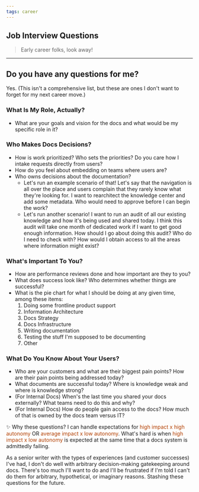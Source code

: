 ```yaml
---
tags: career
---
```


## Job Interview Questions
> Early career folks, look away! 

---

## Do you have any questions for me? 
Yes. (This isn't a comprehensive list, but these are ones I don't want to forget for my next career move.) 

### What Is My Role, Actually?
- What are your goals and vision for the docs and what would be my specific role in it? 

### Who Makes Docs Decisions?
- How is work prioritized? Who sets the priorities? Do you care how I intake requests directly from users? 
- How do you feel about embedding on teams where users are? 
- Who owns decisions about the documentation? 
    - Let's run an example scenario of that! Let's say that the navigation is all over the place and users complain that they rarely know what they're looking for. I want to rearchitect the knowledge center and add some metadata. Who would need to approve before I can begin the work? 
    - Let's run another scenario! I want to run an audit of all our existing knowledge and how it's being used and shared today. I think this audit will take one month of dedicated work if I want to get good enough information. How should I go about doing this audit? Who do I need to check with? How would I obtain access to all the areas where information might exist? 

### What's Important To You? 
- How are performance reviews done and how important are they to you? 
- What does success look like? Who determines whether things are successful? 
- What is the pie chart for what I should be doing at any given time, among these items:
    1. Doing some frontline product support
	2. Information Architecture
	3. Docs Strategy
	4. Docs Infrastructure
	5. Writing documentation
	6. Testing the stuff I'm supposed to be documenting
	7. Other

### What Do You Know About Your Users?
- Who are your customers and what are their biggest pain points? How are their pain points being addressed today?
- What documents are successful today? Where is knowledge weak and where is knowledge strong? 
- (For Internal Docs) When's the last time you shared your docs externally? What teams need to do this and why? 
- (For Internal Docs) How do people gain access to the docs? How much of that is owned by the docs team versus IT? 

✨ Why these questions? 
I can handle expectations for <font color="#B33F00">high impact x high autonomy</font> OR <font color="#B33F00">average impact x low autonomy</font>. What's hard is when <font color="#B33F00">high impact x low autonomy</font> is expected at the same time that a docs system is admittedly failing. 

As a senior writer with the types of experiences (and customer successes) I've had, I don't do well with arbitrary decision-making gatekeeping around docs. There's too much I'll want to do and I'll be frustrated if I'm told I can't do them for arbitrary, hypothetical, or imaginary reasons. Stashing these questions for the future. 